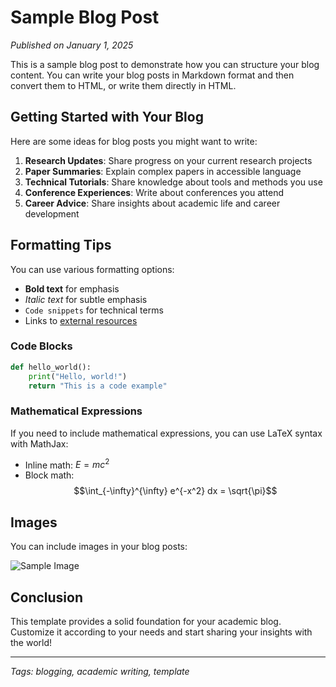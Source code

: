 # Sample Blog Post

*Published on January 1, 2025*

This is a sample blog post to demonstrate how you can structure your blog content. You can write your blog posts in Markdown format and then convert them to HTML, or write them directly in HTML.

## Getting Started with Your Blog

Here are some ideas for blog posts you might want to write:

1. **Research Updates**: Share progress on your current research projects
2. **Paper Summaries**: Explain complex papers in accessible language
3. **Technical Tutorials**: Share knowledge about tools and methods you use
4. **Conference Experiences**: Write about conferences you attend
5. **Career Advice**: Share insights about academic life and career development

## Formatting Tips

You can use various formatting options:

- **Bold text** for emphasis
- *Italic text* for subtle emphasis
- `Code snippets` for technical terms
- Links to [external resources](https://example.com)

### Code Blocks

```python
def hello_world():
    print("Hello, world!")
    return "This is a code example"
```

### Mathematical Expressions

If you need to include mathematical expressions, you can use LaTeX syntax with MathJax:

- Inline math: $E = mc^2$
- Block math: $$\int_{-\infty}^{\infty} e^{-x^2} dx = \sqrt{\pi}$$

## Images

You can include images in your blog posts:

![Sample Image](../photos/sample-image.jpg)

## Conclusion

This template provides a solid foundation for your academic blog. Customize it according to your needs and start sharing your insights with the world!

---

*Tags: blogging, academic writing, template*
